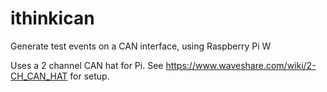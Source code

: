 # ithinkican
Generate test events on a CAN interface, using Raspberry Pi W

Uses a 2 channel CAN hat for Pi. See https://www.waveshare.com/wiki/2-CH_CAN_HAT for setup.
